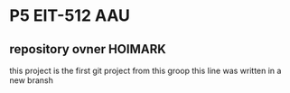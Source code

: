 # P5 EIT-512 AAU
## repository ovner HOIMARK
this project is the first git project from this groop 
this line was written in a new bransh